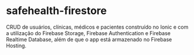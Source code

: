 # safehealth-firestore
CRUD de usuários, clínicas, médicos e pacientes construído no Ionic e com a utilização do Firebase Storage, Firebase Authentication e Firebase Realtime Database, além de que o app está armazenado no Firebase Hosting.
